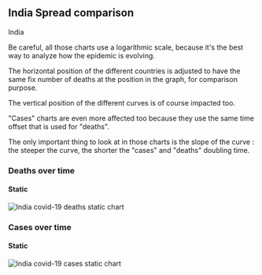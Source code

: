 ## India Spread comparison 

India



Be careful, all those charts use a logarithmic scale, because it's the best way to analyze how the epidemic is evolving.
 
The horizontal position of the different countries is adjusted to have the same fix number of deaths at the position in the graph, for comparison purpose.

The vertical position of the different curves is of course impacted too.

"Cases" charts are even more affected too because they use the same time offset that is used for "deaths".

The only important thing to look at in those charts is the slope of the curve : the steeper the curve, the shorter the "cases" and "deaths" doubling time.



 
### Deaths over time
 
#### Static
![India covid-19 deaths static chart](https://raw.githubusercontent.com/madlag/coronavirus_study/master/notebooks/graphs/2020-03-20/countries/India/2020-03-20_India_deaths.png "India covid-19 deaths static chart")   

 
### Cases over time
 
#### Static
![India covid-19 cases static chart](https://raw.githubusercontent.com/madlag/coronavirus_study/master/notebooks/graphs/2020-03-20/countries/India/2020-03-20_India_deaths.png "India covid-19 cases static chart")   

